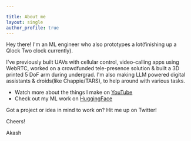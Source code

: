 ```yaml
---

title: About me
layout: single
author_profile: true
---
```

Hey there! I'm an ML engineer who also prototypes a lot(finishing up a Qlock Two clock currently).

I've previously built UAVs with cellular control, video-calling apps using WebRTC, worked on a crowdfunded tele-presence solution & built a 3D printed 5 DoF arm during undergrad. I'm also making LLM powered digital assistants & droids(like Chappie/TARS), to help around with various tasks.

- Watch more about the things I make on [YouTube](https://www.youtube.com/@iAkashPaul)
- Check out my ML work on [HuggingFace](https://huggingface.co/iAkashPaul)

Got a project or idea in mind to work on? Hit me up on Twitter!

Cheers!

Akash
